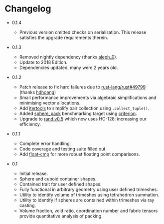 # Changelog

- 0.1.4
  - Previous version omitted checks on serialisation. This release satisfies the upgrade requirements therein.

- 0.1.3
  - Removed nightly dependency (thanks [aleph_0](https://github.com/aleph-oh)).
  - Update to 2018 Edition.
  - Dependencies updated, many were 2 years old.

- 0.1.2

  - Patch release to fix hard failures due to [rust-lang/rust#49799](https://github.com/rust-lang/rust/pull/49799) (thanks [hdhoang](https://github.com/hdhoang))
  - Small performance improvements via algebraic simplifications and minimising vector allocations.
  - Add [itertools](https://github.com/bluss/rust-itertools) to simplify pair collection using `.collect_tuple()`.
  - Added [sphere_pack](benches/sphere_pack.rs) benchmarking target using [criterion](https://github.com/japaric/criterion.rs).
  - Upgrade to [rand v0.5](https://github.com/rust-lang-nursery/rand) which now uses HC-128: increasing our efficiency.

- 0.1.1

  - Complete error handling.
  - Code coverage and testing suite filled out.
  - Add [float-cmp](https://github.com/mikedilger/float-cmp) for more robust floating point comparisons.

- 0.1

  - Initial release.
  - Sphere and cuboid container shapes.
  - Contained trait for user defined shapes.
  - Fully functional in arbitrary geometry using user defined trimeshes.
  - Utility to identify volume of trimeshes using tetrahedron summation.
  - Utility to identify if spheres are contained within trimeshes via ray casting.
  - Volume fraction, void ratio, coordination number and fabric tensors provide quantitative analysis of packing.

